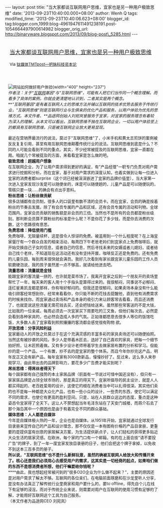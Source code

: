 --- layout: post title:
"当大家都谈互联网用户思维，宜家也是另一种用户极致思维" date:
'2013-09-23T10:40:00.000+08:00' author: Wenh Q tags: modified\_time:
'2013-09-23T10:40:06.623+08:00' blogger\_id:
tag:blogger.com,1999:blog-4961947611491238191.post-1054664497900614982
blogger\_orig\_url:
http://binaryware.blogspot.com/2013/09/blog-post\_5285.html ---
<div style="margin: 10px; padding: 5px;">

<div style="font-size: 18px;">

[当大家都谈互联网用户思维，宜家也是另一种用户极致思维](http://www.tmtpost.com/65668.html)

</div>

<div style="font-size: 13px;">

Via [钛媒体TMTpost—把脉科技资本论](http://www.tmtpost.com/)

</div>

</div>

<div style="font-size: 13px; padding: 15px 0 10px 10px;">

![网站如何做好用户体验](http://www.tmtpost.com/wp-content/uploads/2013/08/137696723190.jpg "网站如何做好用户体验"){width="400"
height="237"}\
*作者注：关于"[互联网](http://www.tmtpost.com/tag/%E4%BA%92%E8%81%94%E7%BD%91 "查看 互联网 中的全部文章")基因"与"互联网思维"，可能有人把它们当作同一个概念理解。而看多了具体的案例，你就会更清楚地认识到，二者其实是两个概念。*\
***"互联网基因"是有着互联网人士的思维方法并辅以互联网的技术优势去服务于传统行业，"互联网思维"则是互联网行业与生俱来的优化产品和服务，以用户体验为优先的思维方式。本文作者、**品途网创始人刘宛岚曾服务于宜家，对宜家的服务理念有着较为深入的理解，从本文可以看出，互联网思维不独在互联网企业，一切以用户体验至上的都具有互联网思维，只是被互联网企业放大更易显现。*\
\
最近在营销界最流行的说法，莫过于"互联网思维"了，小米手机和黄太吉煎饼的案例被反反复复引用，甚至有用互联网思维颠覆传统行业的说法。互联网思维到底是什么？不同的人可能会看到不同的重点。其实，不少经常被提及的互联网思维，宜家一直都在用。咱就几个常被提及的方面，来看看宜家是怎么做的吧。\
**极致思维：超越用户想象**\
在互联网企业，为了让用户需求得到更好的满足，有"产品经理"一职专门负责对用户需求进行挖掘和分析。而在宜家，基于对用户需求的深度认知，也着实做到让每一位进入宜家的消费者都surprise（这个词已经被深深嵌进了宜家的品牌价值里），当大家第一次进入宜家发现沙发是可以随便坐的，床是可以随便趟的，儿童产品是可以随便玩的，雪糕只要一块……的确会有点出乎意料。\
**粉丝思维：让粉丝做贡献**\
很多店铺都有会员制，很多人的口袋里有数不清的会员卡。而在宜家，会员的确是按着粉丝的节奏去发展。除了有会员专属的产品和区域，还有会员专属的活动和刊物。全球范围内，宜家会员贡献的销售额是非会员的三倍。当然也不是所有的会员都是粉丝级别，那判断会员算不算粉丝的标准是什么呢？不是你花了多少钱，而是你去消费的次数，这个思路很有意思。\
**免费思维：降低使用门槛**\
免费咖啡，无限量续杯，这是很令人惊讶的免费。被滥用到一个什么程度呢？在上海宜家餐厅有一个群众自发的相亲活动，每周四下午老爸老妈们到宜家点上免费咖啡后，就开始交换自己子女的信息，或者自己的信息，然后寻找未来的女婿或者儿媳妇，或者给自己找个老伴。不知道现在这活动还有没有坚持开展，咖啡反正还是免费的。还有免费的儿童乐园，每到周末很快就会满员。我好几次看到有家长跟宜家儿童乐园的工作人员软磨硬泡说，我的孩子虽然差一点不够高，就请给他进去吧。\
**流量思维：流量就是金钱**\
能跟宜家的客流量一拼的，也许就是菜市场了。我离开宜家之后到一个朋友开的卖场里帮忙了一年，每天来的客人用十个手指头是算得过来的。我很郁闷，同事说不必郁闷，连红星美凯龙都是那样，你有啥好郁闷的。但我还是很郁闷，如果卖场本身没有什么能吸引顾客经常想到你，经常来看看你，你只能不断的花钱去提醒他，直到他有消费需求的时候来找你。而宜家通过卖场和产品本身的吸引力来让顾客常去看看，而且还消费了，也就是说这些流量无需花钱去买，还会把钱给送来。虽然那些常客送的不是大钱，比如我的一位亲戚，每周必须去一次宜家买下周要吃的三文鱼，但他们每次去，必然是会看到各种家具的，也必然会造成人多的气氛。正如谁都愿意去很多人等位的饭馆吃饭，大多数人去了宜家看到熙熙攘攘的客流都会感觉很有购物
欲。\
**开放思维：分享风险利益**\
宜家最动人的开放之处莫过于在这个充满灵感的丰富多彩的家具卖场还可以随便拍照。当然这有被抄袭的风险。多少人是带着木匠去，选好了自己喜欢的家具，把每一个细节拍好照，让木匠照着做。又有多少设计老师带着学生去做家居布置的分析和学习。但能抄的是一个产品，一个布置，抄不去的是宜家的整个体系。而且今年你抄完这产品，明年反正又会有新产品，每年宜家有3000款新品，慢慢抄好了。反过来，这么多人来参观学习，由此带出去的品牌影响力，要花多少广告费才能买到呢？\
**屌丝思维：得屌丝者得天下**\
每个国家都有自己强势的本土家居品牌（前面有一节说过可惜中国还没有），但只有一家家居品牌是占领全球市场的，那是真正的得天下。宜家所倡导的民主设计，就是人人都买得起的、老百姓爱用的设计，这使它的根在消费者当中可以扎得很深。其实他们卖的也不是每一种都是大众化产品，也有一些小众的设计，一些贵的东西，使它可以满足不同的需求，也使它有更高的盈利空间。只是，站在人民群众这边的态度，重点是这种姿态令宜家得了全天下。这让人不禁想起当年毛泽东站在了天安门城楼，而蒋介石去了那个海岛其中一个原因也是由于有着完全不同的群众基础。\
**媒体思维：人人都是自媒体**\
今年是自媒体极火热的一年，企业也是自媒体。从1951年开始，宜家就通过全球发行目录册来宣传自己的产品和设计理念，那不仅仅是一本有图有价格的产品目录册，更重要的是提供富有创意的家居解决方案，为生活提供新点子，让人们轻松的获得更多贴近大众生活的居家灵感。在欧洲，每个家的门口有一个邮箱，有的在上面会挂"请不要投广告"的牌子，到了一年一度宜家发放目录册的日子，他们会把这个牌子拿掉，以免收不到这本三百多页的册子。\
**所以说，"互联网思维"也不是什么新鲜玩意，虽然的确被互联网人给放大和传播开来了。核心还是我们必须用心去感受用户的需求，这其实是一切经商的起点，如果咱们做的东西不是想消费者所想，他们干嘛要给你钱呢？**\
****由此，我也想起经常被问到的"很多O2O企业为什么做不起来？"，主要的原因还是对用户需求了解太不够。互联网的各位亲们，在电脑前面琢磨和在沙龙里听人分享，是没有办法真正了解传统行业里商家和用户要什么的，要to
offline，得先自个儿在线下有足够的浸淫。而对于传统企业来说，则需要对用户在互联网的使用习惯有足够的了解，才能用好互联网这个工具为自己服务。\
（本文作者为品途网CEO 刘宛岚）

</div>
